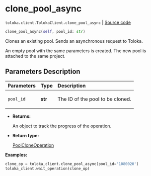 # clone_pool_async
`toloka.client.TolokaClient.clone_pool_async` | [Source code](https://github.com/Toloka/toloka-kit/blob/v1.2.2/src/client/__init__.py#L1618)

```python
clone_pool_async(self, pool_id: str)
```

Clones an existing pool. Sends an asynchronous request to Toloka.


An empty pool with the same parameters is created.
The new pool is attached to the same project.

## Parameters Description

| Parameters | Type | Description |
| :----------| :----| :-----------|
`pool_id`|**str**|<p>The ID of the pool to be cloned.</p>

* **Returns:**

  An object to track the progress of the operation.

* **Return type:**

  [PoolCloneOperation](toloka.client.operations.PoolCloneOperation.md)

**Examples:**


```python
clone_op = toloka_client.clone_pool_async(pool_id='1080020')
toloka_client.wait_operation(clone_op)
```
